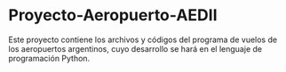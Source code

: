 # Proyecto-Aeropuerto-AEDII
Este proyecto contiene los archivos y códigos del programa de vuelos de los aeropuertos argentinos, cuyo desarrollo se hará en el lenguaje de programación  Python.
